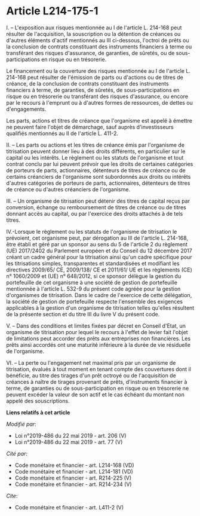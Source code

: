 # Article L214-175-1

I. – L'exposition aux risques mentionnée au I de l'article L. 214-168 peut résulter de l'acquisition, la souscription ou la
détention de créances ou d'autres éléments d'actif mentionnés au III ci-dessous, l'octroi de prêts ou la conclusion de
contrats constituant des instruments financiers à terme ou transférant des risques d'assurance, de garanties, de sûretés, ou
de sous-participations en risque ou en trésorerie. 

Le financement ou la couverture des risques mentionnée au I de l'article L. 214-168 peut résulter de l'émission de parts ou
d'actions ou de titres de créance, de la conclusion de contrats constituant des instruments financiers à terme, de garanties,
de sûretés, de sous-participations en risque ou en trésorerie ou transférant des risques d'assurance, ou encore par le
recours à l'emprunt ou à d'autres formes de ressources, de dettes ou d'engagements. 

Les parts, actions et titres de créance que l'organisme est appelé à émettre ne peuvent faire l'objet de démarchage, sauf
auprès d'investisseurs qualifiés mentionnés au II de l'article L. 411-2. 

II. – Les parts ou actions et les titres de créance émis par l'organisme de titrisation peuvent donner lieu à des droits
différents, en particulier sur le capital ou les intérêts. Le règlement ou les statuts de l'organisme et tout contrat conclu
par lui peuvent prévoir que les droits de certaines catégories de porteurs de parts, actionnaires, détenteurs de titres de
créance ou de certains créanciers de l'organisme sont subordonnés aux droits ou intérêts d'autres catégories de porteurs de
parts, actionnaires, détenteurs de titres de créance ou d'autres créanciers de l'organisme. 

III. – Un organisme de titrisation peut détenir des titres de capital reçus par conversion, échange ou remboursement de
titres de créance ou de titres donnant accès au capital, ou par l'exercice des droits attachés à de tels titres. 

IV.-Lorsque le règlement ou les statuts de l'organisme de titrisation le prévoient, cet organisme peut, par dérogation au III
de l'article L. 214-168, être établi et géré par un sponsor au sens du 5 de l'article 2 du règlement (UE) 2017/2402 du
Parlement européen et du Conseil du 12 décembre 2017 créant un cadre général pour la titrisation ainsi qu'un cadre spécifique
pour les titrisations simples, transparentes et standardisées et modifiant les directives 2009/65/ CE, 2009/138/ CE et
2011/61/ UE et les règlements (CE) n° 1060/2009 et (UE) n° 648/2012, si ce sponsor délègue la gestion du portefeuille de cet
organisme à une société de gestion de portefeuille mentionnée à l'article L. 532-9 du présent code agréée pour la gestion
d'organismes de titrisation. Dans le cadre de l'exercice de cette délégation, la société de gestion de portefeuille respecte
l'ensemble des exigences applicables à la gestion d'un organisme de titrisation telles qu'elles résultent de la présente
section et du titre III du livre V du présent code. 

V. – Dans des conditions et limites fixées par décret en Conseil d'Etat, un organisme de titrisation pour lequel le recours à
l'effet de levier fait l'objet de limitations peut accorder des prêts aux entreprises non financières. Les prêts ainsi
accordés ont une maturité inférieure à la durée de vie résiduelle de l'organisme. 

VI. – La perte ou l'engagement net maximal pris par un organisme de titrisation, évalués à tout moment en tenant compte des
couvertures dont il bénéficie, au titre des tirages d'un prêt octroyé ou de l'acquisition de créances à naître de tirages
provenant de prêts, d'instruments financier à terme, de garanties ou de sous-participation en risque ou en trésorerie ne
peuvent excéder la valeur de son actif et le cas échéant du montant non appelé des souscriptions.

**Liens relatifs à cet article**

_Modifié par_:

  - Loi n°2019-486 du 22 mai 2019 - art. 206 (V)
  - Loi n°2019-486 du 22 mai 2019 - art. 77 (V)

_Cité par_:

  - Code monétaire et financier - art. L214-168 (VD)
  - Code monétaire et financier - art. L214-181 (VD)
  - Code monétaire et financier - art. R214-225 (V)
  - Code monétaire et financier - art. R214-234 (V)

_Cite_:

  - Code monétaire et financier - art. L411-2 (V)
